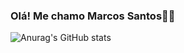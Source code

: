 ### Olá! Me chamo Marcos Santos👋🏾

![Anurag's GitHub stats](https://github-readme-stats.vercel.app/api?username=MarcosSantos&show_icons=true&theme=dracula)
